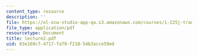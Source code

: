 ```yaml
---
content_type: resource
description: ''
file: https://ol-ocw-studio-app-qa.s3.amazonaws.com/courses/1-225j-transportation-flow-systems-fall-2002/83e169c74717fa79f21854b3acce59ed_lecture2.pdf
file_type: application/pdf
resourcetype: Document
title: lecture2.pdf
uid: 83e169c7-4717-fa79-f218-54b3acce59ed
---
```

